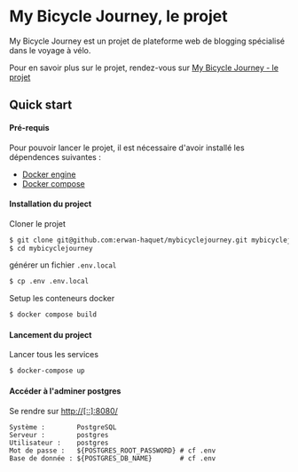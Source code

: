 # My Bicycle Journey, le projet
My Bicycle Journey est un projet de plateforme web de blogging spécialisé dans le voyage à vélo.   

Pour en savoir plus sur le projet, rendez-vous sur [My Bicycle Journey - le projet](https://github.com/erwan-haquet/mybicyclejourney/wiki/My-Bicycle-Journey)

## Quick start

#### Pré-requis

Pour pouvoir lancer le projet, il est nécessaire d'avoir installé les dépendences suivantes :

- [Docker engine](https://docs.docker.com/engine/installation/)
- [Docker compose](https://docs.docker.com/compose/install/)

#### Installation du project

Cloner le projet

```bash
$ git clone git@github.com:erwan-haquet/mybicyclejourney.git mybicyclejourney
$ cd mybicyclejourney
```

générer un fichier `.env.local`

```bash
$ cp .env .env.local
```

Setup les conteneurs docker

```bash
$ docker compose build 
```

#### Lancement du project

Lancer tous les services

```bash
$ docker-compose up
```

#### Accéder à l'adminer postgres

Se rendre sur [http://[::]:8080/](http://[::]:8080/)

```
Système :        PostgreSQL
Serveur :        postgres
Utilisateur :    postgres
Mot de passe :   ${POSTGRES_ROOT_PASSWORD} # cf .env
Base de donnée : ${POSTGRES_DB_NAME}       # cf .env
```



